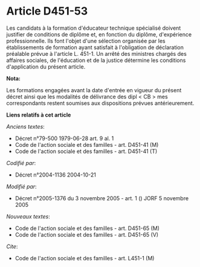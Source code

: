 # Article D451-53

Les candidats à la formation d'éducateur technique spécialisé doivent justifier de conditions de diplôme et, en fonction du
diplôme, d'expérience professionnelle. Ils font l'objet d'une sélection organisée par les établissements de formation ayant
satisfait à l'obligation de déclaration préalable prévue à l'article L. 451-1. Un arrêté des ministres chargés des affaires
sociales, de l'éducation et de la justice détermine les conditions d'application du présent article.

**Nota:**

Les formations engagées avant la date d'entrée en vigueur du présent décret ainsi que les modalités de délivrance des dipl <
CB > mes correspondants restent soumises aux dispositions prévues antérieurement.

**Liens relatifs à cet article**

_Anciens textes_:

  - Décret n°79-500 1979-06-28 art. 9 al. 1
  - Code de l'action sociale et des familles - art. D451-41 (M)
  - Code de l'action sociale et des familles - art. D451-41 (T)

_Codifié par_:

  - Décret n°2004-1136 2004-10-21

_Modifié par_:

  - Décret n°2005-1376 du 3 novembre 2005 - art. 1 () JORF 5 novembre 2005

_Nouveaux textes_:

  - Code de l'action sociale et des familles - art. D451-65 (M)
  - Code de l'action sociale et des familles - art. D451-65 (V)

_Cite_:

  - Code de l'action sociale et des familles - art. L451-1 (M)
